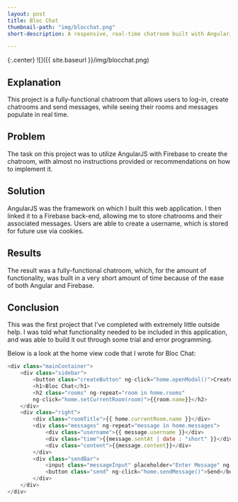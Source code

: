 ```yaml
---
layout: post
title: Bloc Chat
thumbnail-path: "img/blocchat.png"
short-description: A responsive, real-time chatroom built with AngularJS and Firebase.

---
```


{:.center}
![]({{ site.baseurl }}/img/blocchat.png)

## Explanation

This project is a fully-functional chatroom that allows users to log-in, create chatrooms and send messages, while seeing their rooms and messages populate in real time.

## Problem

The task on this project was to utilize AngularJS with Firebase to create the chatroom, with almost no instructions provided or recommendations on how to implement it.

## Solution

AngularJS was the framework on which I built this web application. I then linked it to a Firebase back-end, allowing me to store chatrooms and their associated messages. Users are able to create a username, which is stored for future use via cookies.

## Results

The result was a fully-functional chatroom, which, for the amount of functionality, was built in a very short amount of time because of the ease of both Angular and Firebase.

## Conclusion

This was the first project that I've completed with extremely little outside help. I was told what functionality needed to be included in this application, and was able to build it out through some trial and error programming. 

Below is a look at the home view code that I wrote for Bloc Chat:

```Javascript
<div class="mainContainer">
    <div class="sidebar">
        <button class="createButton" ng-click="home.openModal()">Create Room</button>
        <h1>Bloc Chat</h1>
        <h2 class="rooms" ng-repeat="room in home.rooms"
        ng-click="home.setCurrentRoom(room)">{{room.name}}</h2>
    </div>
    <div class="right">
        <div class="roomTitle">{{ home.currentRoom.name }}</div>
        <div class="messages" ng-repeat="message in home.messages">
            <div class="username">{{ message.username }}</div> 
            <div class="time">{{message.sentAt | date : "short" }}</div>
            <div class="content">{{message.content}}</div>      
        </div>
        <div class="sendBar">
            <input class="messageInput" placeholder="Enter Message" ng-model="home.newMessage.content">
            <button class="send" ng-click="home.sendMessage()">Send</button>
        </div>
    </div>
</div>
```